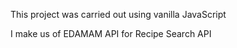 This project was carried out using vanilla JavaScript
<!--download food images related to the app you are developing-->
I make us of EDAMAM API for Recipe Search API